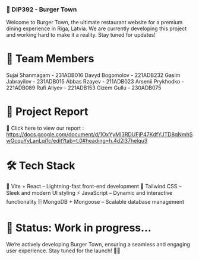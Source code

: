### 🍔 DIP392 - Burger Town

Welcome to Burger Town, the ultimate restaurant website for a premium dining experience in Riga, Latvia. We are currently developing this project and working hard to make it a reality. Stay tuned for updates!

# 👥 Team Members

Sujai Shanmagam - 231ADB016
Davyd Bogomolov - 221ADB232
Gasim Jabrayilov - 231ADB015
Abbas Rzayev - 211ADB023
Arsenii Prykhodko - 221ADB089
Rufi Aliyev - 221ADB153
Gizem Gullu - 230ADB075

# 📄 Project Report

🔗 Click here to view our report : https://docs.google.com/document/d/1OxYyMI3RDUFjP47KdfYJTD8qNmhSwGcquYyLanLqi1c/edit?tab=t.0#heading=h.4d2l37helqu3

# 🛠 Tech Stack

🚀 Vite + React – Lightning-fast front-end development
🎨 Tailwind CSS – Sleek and modern UI styling
⚡ JavaScript – Dynamic and interactive functionality
🗄 MongoDB + Mongoose – Scalable database management

# 📌 Status: Work in progress...

We’re actively developing Burger Town, ensuring a seamless and engaging user experience. Stay tuned for the launch! 🚀🔥
